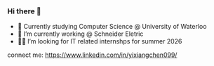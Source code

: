 ### Hi there 👋
- 🏫 Currently studying Computer Science @ University of Waterloo
- 📖 I’m currently working @ Schneider Eletric
- 👨‍💻 I’m looking for IT related internshps for summer 2026

connect me: https://www.linkedin.com/in/yixiangchen099/
<!--
**sakuralaa/sakuralaa** is a ✨ _special_ ✨ repository because its `README.md` (this file) appears on your GitHub profile.

Here are some ideas to get you started:

- 🔭 I’m currently working on ...
- 🌱 I’m currently learning ...
- 👯 I’m looking to collaborate on ...
- 🤔 I’m looking for help with ...
- 💬 Ask me about ...
- 📫 How to reach me: ...
- 😄 Pronouns: ...
- ⚡ Fun fact: ...
-->
